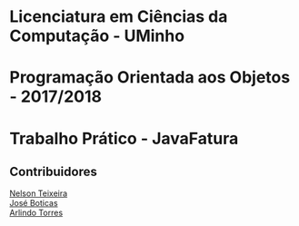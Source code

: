 # Licenciatura em Ciências da Computação - UMinho
# Programação Orientada aos Objetos - 2017/2018
# Trabalho Prático - JavaFatura

## Contribuidores

[Nelson Teixeira](https://github.com/Nelson198)  
[José Boticas](https://github.com/SacitobJose)  
[Arlindo Torres](https://github.com/ArlindoTorres)
